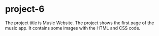 # project-6

The project title is Music Website.
The project shows the first page of the music app.
It contains some images with the HTML and CSS code.

